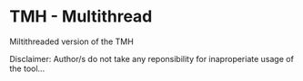 # TMH - Multithread
Miltithreaded version of the TMH 

Disclaimer:
Author/s do not take any reponsibility for inaproperiate usage of the tool...
